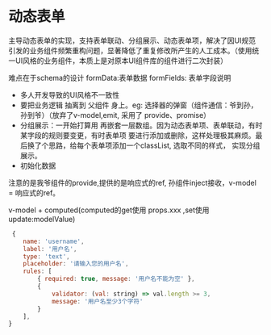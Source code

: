 # 动态表单

主导动态表单的实现，支持表单联动、分组展示、动态表单项，解决了因UI规范引发的业务组件频繁重构问题，显著降低了重复修改所产生的人工成本。（使用统一UI风格的业务组件，本质上是对原本UI组件库的组件进行二次封装）

难点在于schema的设计
formData:表单数据
formFields: 表单字段说明

* 多人开发导致的UI风格不一致性
* 要把业务逻辑 抽离到 父组件 身上。eg: 选择器的弹窗（组件通信：爷到孙，孙到爷）（放弃了v-model,emit, 采用了
provide、promise）
* 分组展示：一开始打算用 再嵌套一层数组。因为动态表单项、表单联动，有时某字段的规则要变更，有时表单项
要进行添加或删除，这样处理极其麻烦。最后换了个思路，给每个表单项添加一个classList, 选取不同的样式，
实现分组展示。
* 初始化数据

注意的是我爷组件的provide,提供的是响应式的ref,
孙组件inject接收，v-model = 响应式的ref。

v-model + computed(computed的get使用 props.xxx ,set使用update:modelValue)

```js
 {
    name: 'username',
    label: '用户名',
    type: 'text',
    placeholder: '请输入您的用户名',
    rules: [
        { required: true, message: '用户名不能为空' },
        { 
            validator: (val: string) => val.length >= 3, 
            message: '用户名至少3个字符' 
        }
    ],
}
```
